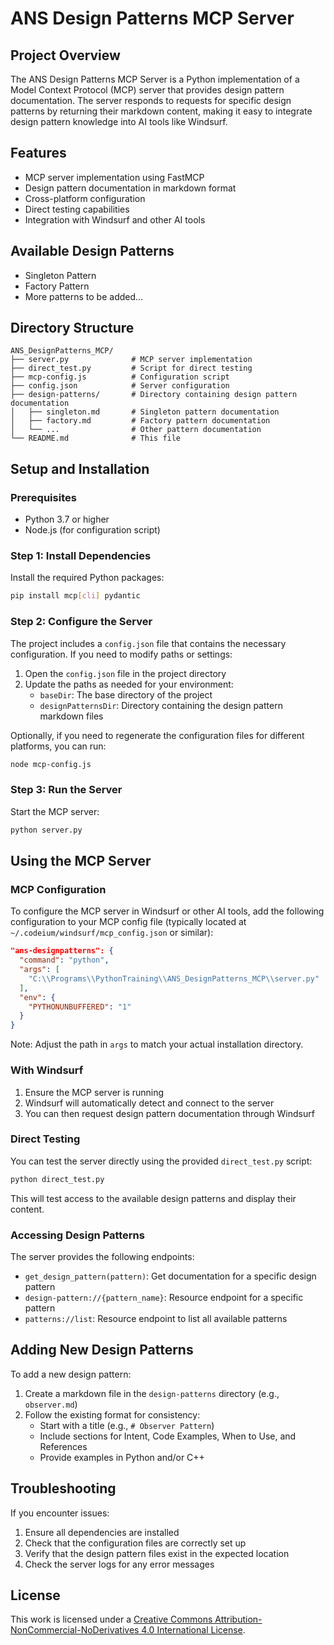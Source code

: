# ANS Design Patterns MCP Server

## Project Overview

The ANS Design Patterns MCP Server is a Python implementation of a Model Context Protocol (MCP) server that provides design pattern documentation. The server responds to requests for specific design patterns by returning their markdown content, making it easy to integrate design pattern knowledge into AI tools like Windsurf.

## Features

- MCP server implementation using FastMCP
- Design pattern documentation in markdown format
- Cross-platform configuration
- Direct testing capabilities
- Integration with Windsurf and other AI tools

## Available Design Patterns

- Singleton Pattern
- Factory Pattern
- More patterns to be added...

## Directory Structure

```
ANS_DesignPatterns_MCP/
├── server.py              # MCP server implementation
├── direct_test.py         # Script for direct testing
├── mcp-config.js          # Configuration script
├── config.json            # Server configuration
├── design-patterns/       # Directory containing design pattern documentation
│   ├── singleton.md       # Singleton pattern documentation
│   ├── factory.md         # Factory pattern documentation
│   └── ...                # Other pattern documentation
└── README.md              # This file
```

## Setup and Installation

### Prerequisites

- Python 3.7 or higher
- Node.js (for configuration script)

### Step 1: Install Dependencies

Install the required Python packages:

```bash
pip install mcp[cli] pydantic
```

### Step 2: Configure the Server

The project includes a `config.json` file that contains the necessary configuration. If you need to modify paths or settings:

1. Open the `config.json` file in the project directory
2. Update the paths as needed for your environment:
   - `baseDir`: The base directory of the project
   - `designPatternsDir`: Directory containing the design pattern markdown files

Optionally, if you need to regenerate the configuration files for different platforms, you can run:

```bash
node mcp-config.js
```

### Step 3: Run the Server

Start the MCP server:

```bash
python server.py
```

## Using the MCP Server

### MCP Configuration

To configure the MCP server in Windsurf or other AI tools, add the following configuration to your MCP config file (typically located at `~/.codeium/windsurf/mcp_config.json` or similar):

```json
"ans-designpatterns": {
  "command": "python",
  "args": [
    "C:\\Programs\\PythonTraining\\ANS_DesignPatterns_MCP\\server.py"
  ],
  "env": {
    "PYTHONUNBUFFERED": "1"
  }
}
```

Note: Adjust the path in `args` to match your actual installation directory.

### With Windsurf

1. Ensure the MCP server is running
2. Windsurf will automatically detect and connect to the server
3. You can then request design pattern documentation through Windsurf

### Direct Testing

You can test the server directly using the provided `direct_test.py` script:

```bash
python direct_test.py
```

This will test access to the available design patterns and display their content.

### Accessing Design Patterns

The server provides the following endpoints:

- `get_design_pattern(pattern)`: Get documentation for a specific design pattern
- `design-pattern://{pattern_name}`: Resource endpoint for a specific pattern
- `patterns://list`: Resource endpoint to list all available patterns

## Adding New Design Patterns

To add a new design pattern:

1. Create a markdown file in the `design-patterns` directory (e.g., `observer.md`)
2. Follow the existing format for consistency:
   - Start with a title (e.g., `# Observer Pattern`)
   - Include sections for Intent, Code Examples, When to Use, and References
   - Provide examples in Python and/or C++

## Troubleshooting

If you encounter issues:

1. Ensure all dependencies are installed
2. Check that the configuration files are correctly set up
3. Verify that the design pattern files exist in the expected location
4. Check the server logs for any error messages

## License

This work is licensed under a [Creative Commons Attribution-NonCommercial-NoDerivatives 4.0 International License](https://creativecommons.org/licenses/by-nc-nd/4.0/).
